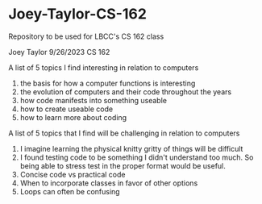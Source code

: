 # Joey-Taylor-CS-162
Repository to be used for LBCC's CS 162 class

Joey Taylor
9/26/2023
CS 162

A list of 5 topics I find interesting in relation to computers
1. the basis for how a computer functions is interesting
2. the evolution of computers and their code throughout the years
3. how code manifests into something useable
4. how to create useable code
5. how to learn more about coding

A list of 5 topics that I find will be challenging in relation to computers
1. I imagine learning the physical knitty gritty of things will be difficult
2. I found testing code to be something I didn't understand too much. So being able to stress test in the proper format would be useful.
3. Concise code vs practical code
4. When to incorporate classes in favor of other options
5. Loops can often be confusing

